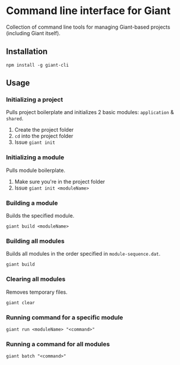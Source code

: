 Command line interface for Giant
================================

Collection of command line tools for managing Giant-based projects (including Giant itself).

Installation
------------

    npm install -g giant-cli

Usage
-----

### Initializing a project

Pulls project boilerplate and initializes 2 basic modules: `application` & `shared`.

1. Create the project folder
2. `cd` into the project folder
3. Issue `giant init`

### Initializing a module

Pulls module boilerplate.

1. Make sure you're in the project folder
2. Issue `giant init <moduleName>`

### Building a module

Builds the specified module.

    giant build <moduleName>
    
### Building all modules

Builds all modules in the order specified in `module-sequence.dat`.

    giant build

### Clearing all modules

Removes temporary files.

    giant clear
    
### Running command for a specific module

    giant run <moduleName> "<command>"
    
### Running a command for all modules

    giant batch "<command>"
